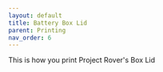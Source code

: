```yaml
---
layout: default
title: Battery Box Lid
parent: Printing
nav_order: 6
---
```


This is how you print Project Rover's Box Lid